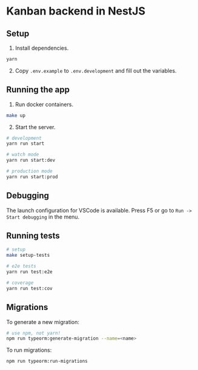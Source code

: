 # Kanban backend in NestJS

## Setup

1. Install dependencies.

```bash
yarn
```

2. Copy `.env.example` to `.env.development` and fill out the variables.

## Running the app

1. Run docker containers.

```bash
make up
```

2. Start the server.

```bash
# development
yarn run start

# watch mode
yarn run start:dev

# production mode
yarn run start:prod
```

## Debugging

The launch configuration for VSCode is available. Press F5 or go to `Run -> Start debugging` in the menu.

## Running tests

```bash
# setup
make setup-tests

# e2e tests
yarn run test:e2e

# coverage
yarn run test:cov
```

## Migrations

To generate a new migration:

```bash
# use npm, not yarn!
npm run typeorm:generate-migration --name=<name>
```

To run migrations:

```bash
npm run typeorm:run-migrations
```

